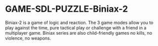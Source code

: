 # GAME-SDL-PUZZLE-Biniax-2
Biniax-2 is a game of logic and reaction. The 3 game modes allow you to play against the time, pure tactical play or challenge with a friend in a multiplayer game. Biniax series are also child-friendly games no kills, no violence, no weapons.
